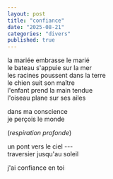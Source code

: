 ```yaml
---
layout: post
title: "confiance"
date: "2025-08-21"
categories: "divers"
published: true
---
```


la mariée embrasse le marié  
le bateau s'appuie sur la mer  
les racines poussent dans la terre  
le chien suit son maître  
l'enfant prend la main tendue  
l'oiseau plane sur ses ailes  

dans ma conscience  
je perçois le monde  

(*respiration profonde*)  

un pont vers le ciel ---  
traversier jusqu'au soleil  

j'ai confiance en toi  
